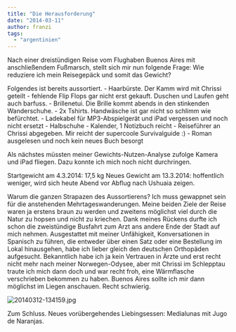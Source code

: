 ```yaml
---
title: "Die Herausforderung"
date: "2014-03-11"
author: franzi
tags: 
  - "argentinien"
---
```


Nach einer dreistündigen Reise vom Flughaben Buenos Aires mit anschließendem Fußmarsch, stellt sich mir nun folgende Frage: Wie reduziere ich mein Reisegepäck und somit das Gewicht?

Folgendes ist bereits aussortiert. - Haarbürste. Der Kamm wird mit Chrissi geteilt - fehlende Flip Flops gar nicht erst gekauft. Duschen und Laufen geht auch barfuss. - Brillenetui. Die Brille kommt abends in den stinkenden Wanderschuhe. - 2x Tshirts. Handwäsche ist gar nicht so schlimm wie befürchtet. - Ladekabel für MP3-Abspielgerät und iPad vergessen und noch nicht ersetzt - Halbschuhe - Kalender, 1 Notizbuch reicht - Reiseführer an Chrissi abgegeben. Mir reicht der supercoole Survivalguide :) - Roman ausgelesen und noch kein neues Buch besorgt

Als nächstes müssten meiner Gewichts-Nutzen-Analyse zufolge Kamera und iPad fliegen. Dazu konnte ich mich noch nicht durchringen.

Startgewicht am 4.3.2014: 17,5 kg Neues Gewicht am 13.3.2014: hoffentlich weniger, wird sich heute Abend vor Abflug nach Ushuaia zeigen.

Warum die ganzen Strapazen des Aussortierens? Ich muss gewappnet sein für die anstehenden Mehrtageswanderungen. Meine beiden Ziele der Reise waren ja erstens braun zu werden und zweitens möglichst viel durch die Natur zu hopsen und nicht zu kriechen. Dank meines Rückens durfte ich schon die zweistündige Busfahrt zum Arzt ans andere Ende der Stadt auf mich nehmen. Ausgestattet mit meiner Unfähigkeit, Konversationen in Spanisch zu führen, die entweder über einen Satz oder eine Bestellung im Lokal hinausgehen, habe ich lieber gleich den deutschen Orthopäden aufgesucht. Bekanntlich habe ich ja kein Vertrauen in Ärzte und erst recht nicht mehr nach meiner Norwegen-Odysee, aber mit Chrissi im Schlepptau traute ich mich dann doch und war recht froh, eine Wärmflasche verschrieben bekommen zu haben. Buenos Aires sollte ich mir dann möglichst im Liegen anschauen. Recht schwierig.  
  
![20140312-134159.jpg](images/20140312-134159.jpg)

Zum Schluss. Neues vorübergehendes Liebingsessen: Medialunas mit Jugo de Naranjas.
